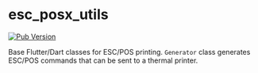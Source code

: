 # esc_posx_utils

[![Pub Version](https://img.shields.io/pub/v/esc_posx_utils)](https://pub.dev/packages/esc_posx_utils)

Base Flutter/Dart classes for ESC/POS printing. `Generator` class generates ESC/POS commands that can be sent to a thermal printer.